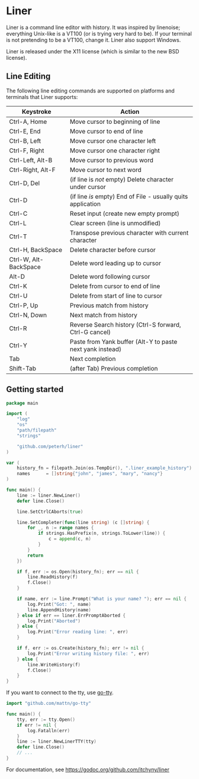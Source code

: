 Liner
=====

Liner is a command line editor with history. It was inspired by linenoise;
everything Unix-like is a VT100 (or is trying very hard to be). If your
terminal is not pretending to be a VT100, change it. Liner also support
Windows.

Liner is released under the X11 license (which is similar to the new BSD
license).

Line Editing
------------

The following line editing commands are supported on platforms and terminals
that Liner supports:

Keystroke    | Action
---------    | ------
Ctrl-A, Home | Move cursor to beginning of line
Ctrl-E, End  | Move cursor to end of line
Ctrl-B, Left | Move cursor one character left
Ctrl-F, Right| Move cursor one character right
Ctrl-Left, Alt-B    | Move cursor to previous word
Ctrl-Right, Alt-F   | Move cursor to next word
Ctrl-D, Del  | (if line is *not* empty) Delete character under cursor
Ctrl-D       | (if line *is* empty) End of File - usually quits application
Ctrl-C       | Reset input (create new empty prompt)
Ctrl-L       | Clear screen (line is unmodified)
Ctrl-T       | Transpose previous character with current character
Ctrl-H, BackSpace | Delete character before cursor
Ctrl-W, Alt-BackSpace | Delete word leading up to cursor
Alt-D        | Delete word following cursor
Ctrl-K       | Delete from cursor to end of line
Ctrl-U       | Delete from start of line to cursor
Ctrl-P, Up   | Previous match from history
Ctrl-N, Down | Next match from history
Ctrl-R       | Reverse Search history (Ctrl-S forward, Ctrl-G cancel)
Ctrl-Y       | Paste from Yank buffer (Alt-Y to paste next yank instead)
Tab          | Next completion
Shift-Tab    | (after Tab) Previous completion

Getting started
-----------------

```go
package main

import (
	"log"
	"os"
	"path/filepath"
	"strings"

	"github.com/peterh/liner"
)

var (
	history_fn = filepath.Join(os.TempDir(), ".liner_example_history")
	names      = []string{"john", "james", "mary", "nancy"}
)

func main() {
	line := liner.NewLiner()
	defer line.Close()

	line.SetCtrlCAborts(true)

	line.SetCompleter(func(line string) (c []string) {
		for _, n := range names {
			if strings.HasPrefix(n, strings.ToLower(line)) {
				c = append(c, n)
			}
		}
		return
	})

	if f, err := os.Open(history_fn); err == nil {
		line.ReadHistory(f)
		f.Close()
	}

	if name, err := line.Prompt("What is your name? "); err == nil {
		log.Print("Got: ", name)
		line.AppendHistory(name)
	} else if err == liner.ErrPromptAborted {
		log.Print("Aborted")
	} else {
		log.Print("Error reading line: ", err)
	}

	if f, err := os.Create(history_fn); err != nil {
		log.Print("Error writing history file: ", err)
	} else {
		line.WriteHistory(f)
		f.Close()
	}
}
```

If you want to connect to the tty, use [go-tty](github.com/mattn/go-tty).
```go
import "github.com/mattn/go-tty"

func main() {
	tty, err := tty.Open()
	if err != nil {
		log.Fatalln(err)
	}
	line := liner.NewLinerTTY(tty)
	defer line.Close()
	// ...
}
```

For documentation, see https://godoc.org/github.com/itchyny/liner
